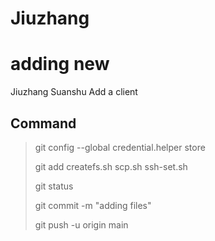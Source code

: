 # Jiuzhang

# adding new
Jiuzhang  Suanshu
Add a client

## Command

> git config --global credential.helper store 
>
> git add createfs.sh scp.sh ssh-set.sh
> 
> git status
> 
> git commit -m "adding files"
> 
> git push -u origin main
> 
